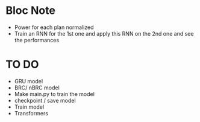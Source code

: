 # Bloc Note

- Power for each plan normalized
- Train an RNN for the 1st one and apply this RNN on the 2nd one and see the performances



# TO DO

- GRU model
- BRC/ nBRC model
- Make main.py to train the model
- checkpoint / save model
- Train model
- Transformers